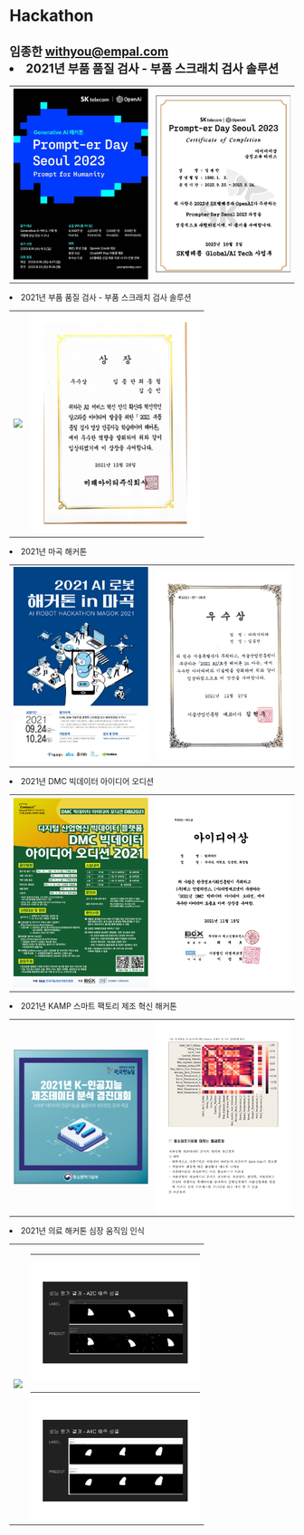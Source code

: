 # Hackathon
## 임종한 withyou@empal.com<li>2021년 부품 품질 검사 - 부품 스크래치 검사 솔루션
<table>
<th>
<a href="./202309 Prompt-er Day in Seoul"><img src="./202309 Prompt-erDayInSeoul/prompt-er_day_in_Seoul.jpeg" width="300"/>
</th>
<th>
<a href="./202309 Prompt-er Day in Seoul"><img src="./202309 Prompt-erDayInSeoul/프롬프터데이_임종한_상장.png" width="300"/>
</th>
</table>
<li>2021년 부품 품질 검사 - 부품 스크래치 검사 솔루션
<table>
<th>
<a href="./202112 부품 품질 검사 영상 인공지능 학습데이터 해커톤_3등 우수상"><img src="./202112 부품 품질 검사 영상 인공지능 학습데이터 해커톤_3등 우수상/images/poster.jpg" width="300"/>
</th>
<th>
<a href="./202112 부품 품질 검사 영상 인공지능 학습데이터 해커톤_3등 우수상"><img src="./202112 부품 품질 검사 영상 인공지능 학습데이터 해커톤_3등 우수상/images/paper.png" width="300"/>
</th>
</table>
<li>2021년 마곡 해커톤
<table>
<th>
<a href="./202110~202112_ROS_2등 우수상"><img src="./202110~202112_ROS_2등 우수상/img/poster.png" width="300"/>
</th>
<th>
<a href="./202110~202112_ROS_2등 우수상"><img src="./202110~202112_ROS_2등 우수상/img/paper.jpg" width="300"/>
</th>
</table>
<li>2021년 DMC 빅데이터 아이디어 오디션
<table>
<th>
<a href="./202110~202111_bigdata-dx_3등_수상"><img src="./202110~202111_bigdata-dx_3등_수상/images/poster.png" width="300"/></a>
</th>
<th>
<a href="./202110~202111_bigdata-dx_3등_수상"><img src="./202110~202111_bigdata-dx_3등_수상/images/paper-1.png" width="300"/></a>
</th>
</table>
<li>2021년 KAMP 스마트 팩토리 제조 혁신 해커톤
<table>
<th>
<a href="./202111~20211203_KAMP"><img src="./202111~20211203_KAMP/images/poster.png" width="300"/>
</th>
<th>
<a href="./202111~20211203_KAMP"><img src="./202111~20211203_KAMP/images/presentation-11.png" width="300"/>
</th>
</table>
<li>2021년 의료 해커톤 심장 움직임 인식
<table>
<th>
<a href="./202112 heart_datathon_heart_AC2_AC$_JI"><img src="./202112 heart_datathon_heart_AC2_AC$_JI/images/poster.jpg" width="300"/>
</th>
<th>
<hr>
<a href="./202112 heart_datathon_heart_AC2_AC$_JI"><img src="./202112 heart_datathon_heart_AC2_AC$_JI/images/HDAI-05.png" width="300"/>
<hr>
<a href="./202112 heart_datathon_heart_AC2_AC$_JI"><img src="./202112 heart_datathon_heart_AC2_AC$_JI/images/HDAI-08.png" width="300"/>
</th>
</table>

